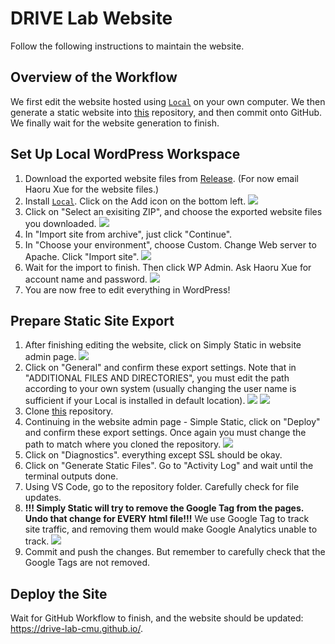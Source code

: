 # DRIVE Lab Website

Follow the following instructions to maintain the website.

## Overview of the Workflow

We first edit the website hosted using [`Local`](https://localwp.com/) on your own computer. We then generate a static website into [this](https://github.com/DRIVE-LAB-CMU/drive-lab-cmu.github.io) repository, and then commit onto GitHub. We finally wait for the website generation to finish.

## Set Up Local WordPress Workspace

1. Download the exported website files from [Release](https://github.com/DRIVE-LAB-CMU/drive-lab-cmu.github.io/releases). (For now email Haoru Xue for the website files.)
2. Install [`Local`](https://localwp.com/). Click on the Add icon on the bottom left.
![](repo_instructions/local_setup_step_2.png)
3. Click on "Select an exisiting ZIP", and choose the exported website files you downloaded.
![](repo_instructions/local_setup_step_3.png)
4. In "Import site from archive", just click "Continue".
5. In "Choose your environment", choose Custom. Change Web server to Apache. Click "Import site".
![](repo_instructions/local_setup_step_5.png)
6. Wait for the import to finish. Then click WP Admin. Ask Haoru Xue for account name and password.
![](repo_instructions/local_setup_step_6.png)
7. You are now free to edit everything in WordPress!

## Prepare Static Site Export

1. After finishing editing the website, click on Simply Static in website admin page.
![](repo_instructions/export_step_1.png)
2. Click on "General" and confirm these export settings. Note that in "ADDITIONAL FILES AND DIRECTORIES", you must edit the path according to your own system (usually changing the user name is sufficient if your Local is installed in default location).
![](repo_instructions/export_step_2_a.png)
![](repo_instructions/export_step_2_b.png)
3. Clone [this](https://github.com/DRIVE-LAB-CMU/drive-lab-cmu.github.io) repository.
4. Continuing in the website admin page - Simple Static, click on "Deploy" and confirm these export settings. Once again you must change the path to match where you cloned the repository.
![](repo_instructions/export_step_4.png)
5. Click on "Diagnostics". everything except SSL should be okay.
6. Click on "Generate Static Files". Go to "Activity Log" and wait until the terminal outputs done.
7. Using VS Code, go to the repository folder. Carefully check for file updates.
8. **!!! Simply Static will try to remove the Google Tag from the pages. Undo that change for EVERY html file!!!** We use Google Tag to track site traffic, and removing them would make Google Analytics unable to track.
![](repo_instructions/export_step_8.png)
9. Commit and push the changes. But remember to carefully check that the Google Tags are not removed.

## Deploy the Site

Wait for GitHub Workflow to finish, and the website should be updated: <https://drive-lab-cmu.github.io/>.
